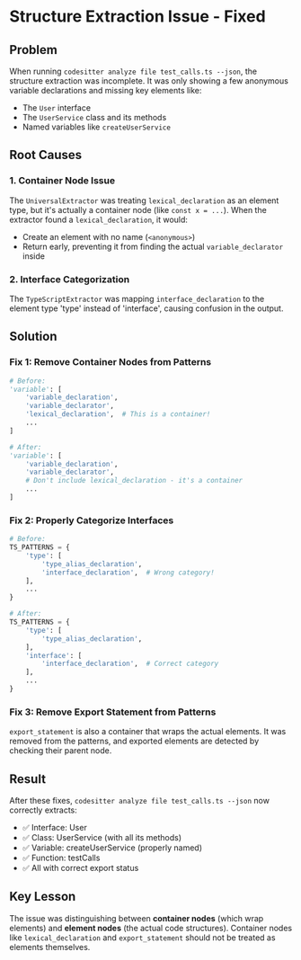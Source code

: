 # Structure Extraction Issue - Fixed

## Problem
When running `codesitter analyze file test_calls.ts --json`, the structure extraction was incomplete. It was only showing a few anonymous variable declarations and missing key elements like:
- The `User` interface
- The `UserService` class and its methods
- Named variables like `createUserService`

## Root Causes

### 1. Container Node Issue
The `UniversalExtractor` was treating `lexical_declaration` as an element type, but it's actually a container node (like `const x = ...`). When the extractor found a `lexical_declaration`, it would:
- Create an element with no name (`<anonymous>`)
- Return early, preventing it from finding the actual `variable_declarator` inside

### 2. Interface Categorization
The `TypeScriptExtractor` was mapping `interface_declaration` to the element type 'type' instead of 'interface', causing confusion in the output.

## Solution

### Fix 1: Remove Container Nodes from Patterns
```python
# Before:
'variable': [
    'variable_declaration',
    'variable_declarator',
    'lexical_declaration',  # This is a container!
    ...
]

# After:
'variable': [
    'variable_declaration',
    'variable_declarator',
    # Don't include lexical_declaration - it's a container
    ...
]
```

### Fix 2: Properly Categorize Interfaces
```python
# Before:
TS_PATTERNS = {
    'type': [
        'type_alias_declaration',
        'interface_declaration',  # Wrong category!
    ],
    ...
}

# After:
TS_PATTERNS = {
    'type': [
        'type_alias_declaration',
    ],
    'interface': [
        'interface_declaration',  # Correct category
    ],
    ...
}
```

### Fix 3: Remove Export Statement from Patterns
`export_statement` is also a container that wraps the actual elements. It was removed from the patterns, and exported elements are detected by checking their parent node.

## Result
After these fixes, `codesitter analyze file test_calls.ts --json` now correctly extracts:
- ✅ Interface: User
- ✅ Class: UserService (with all its methods)
- ✅ Variable: createUserService (properly named)
- ✅ Function: testCalls
- ✅ All with correct export status

## Key Lesson
The issue was distinguishing between **container nodes** (which wrap elements) and **element nodes** (the actual code structures). Container nodes like `lexical_declaration` and `export_statement` should not be treated as elements themselves.
